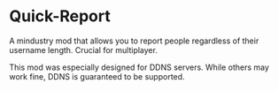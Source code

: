 # Quick-Report
A mindustry mod that allows you to report people regardless of their username length. Crucial for multiplayer.

This mod was especially designed for DDNS servers. While others may work fine, DDNS is guaranteed to be supported.
